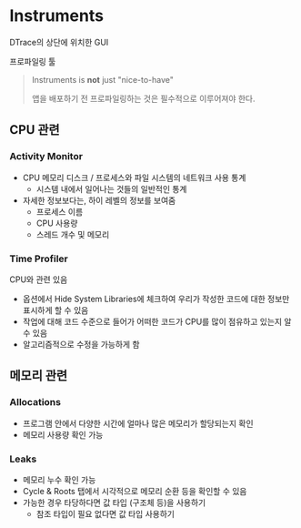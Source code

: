 # Instruments

DTrace의 상단에 위치한 GUI

프로파일링 툴

> Instruments is **not** just "nice-to-have"
>
> 앱을 배포하기 전 프로파일링하는 것은 필수적으로 이루어져야 한다.

## CPU 관련

### Activity Monitor

- CPU 메모리 디스크 / 프로세스와 파일 시스템의 네트워크 사용 통계
  - 시스템 내에서 일어나는 것들의 일반적인 통계
- 자세한 정보보다는, 하이 레벨의 정보를 보여줌
  - 프로세스 이름
  - CPU 사용량
  - 스레드 개수 및 메모리

### Time Profiler

CPU와 관련 있음

- 옵션에서 Hide System Libraries에 체크하여 우리가 작성한 코드에 대한 정보만 표시하게 할 수 있음
- 작업에 대해 코드 수준으로 들어가 어떠한 코드가 CPU를 많이 점유하고 있는지 알 수 있음
- 알고리즘적으로 수정을 가능하게 함

## 메모리 관련

### Allocations

- 프로그램 안에서 다양한 시간에 얼마나 많은 메모리가 할당되는지 확인
- 메모리 사용량 확인 가능

### Leaks

- 메모리 누수 확인 가능
- Cycle & Roots 탭에서 시각적으로 메모리 순환 등을 확인할 수 있음
- 가능한 경우 타당하다면 값 타입 (구조체 등)을 사용하기
  - 참조 타입이 필요 없다면 값 타입 사용하기